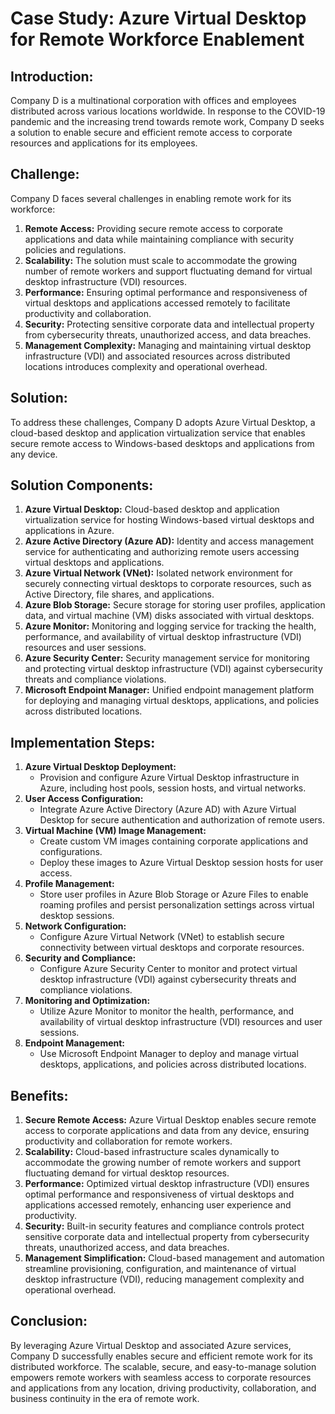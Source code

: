 # Case Study: Azure Virtual Desktop for Remote Workforce Enablement

## Introduction:
Company D is a multinational corporation with offices and employees distributed across various locations worldwide. In response to the COVID-19 pandemic and the increasing trend towards remote work, Company D seeks a solution to enable secure and efficient remote access to corporate resources and applications for its employees.

## Challenge:
Company D faces several challenges in enabling remote work for its workforce:

1. **Remote Access:** Providing secure remote access to corporate applications and data while maintaining compliance with security policies and regulations.
2. **Scalability:** The solution must scale to accommodate the growing number of remote workers and support fluctuating demand for virtual desktop infrastructure (VDI) resources.
3. **Performance:** Ensuring optimal performance and responsiveness of virtual desktops and applications accessed remotely to facilitate productivity and collaboration.
4. **Security:** Protecting sensitive corporate data and intellectual property from cybersecurity threats, unauthorized access, and data breaches.
5. **Management Complexity:** Managing and maintaining virtual desktop infrastructure (VDI) and associated resources across distributed locations introduces complexity and operational overhead.

## Solution:
To address these challenges, Company D adopts Azure Virtual Desktop, a cloud-based desktop and application virtualization service that enables secure remote access to Windows-based desktops and applications from any device.

## Solution Components:
1. **Azure Virtual Desktop:** Cloud-based desktop and application virtualization service for hosting Windows-based virtual desktops and applications in Azure.
2. **Azure Active Directory (Azure AD):** Identity and access management service for authenticating and authorizing remote users accessing virtual desktops and applications.
3. **Azure Virtual Network (VNet):** Isolated network environment for securely connecting virtual desktops to corporate resources, such as Active Directory, file shares, and applications.
4. **Azure Blob Storage:** Secure storage for storing user profiles, application data, and virtual machine (VM) disks associated with virtual desktops.
5. **Azure Monitor:** Monitoring and logging service for tracking the health, performance, and availability of virtual desktop infrastructure (VDI) resources and user sessions.
6. **Azure Security Center:** Security management service for monitoring and protecting virtual desktop infrastructure (VDI) against cybersecurity threats and compliance violations.
7. **Microsoft Endpoint Manager:** Unified endpoint management platform for deploying and managing virtual desktops, applications, and policies across distributed locations.

## Implementation Steps:
1. **Azure Virtual Desktop Deployment:**
   - Provision and configure Azure Virtual Desktop infrastructure in Azure, including host pools, session hosts, and virtual networks.
2. **User Access Configuration:**
   - Integrate Azure Active Directory (Azure AD) with Azure Virtual Desktop for secure authentication and authorization of remote users.
3. **Virtual Machine (VM) Image Management:**
   - Create custom VM images containing corporate applications and configurations.
   - Deploy these images to Azure Virtual Desktop session hosts for user access.
4. **Profile Management:**
   - Store user profiles in Azure Blob Storage or Azure Files to enable roaming profiles and persist personalization settings across virtual desktop sessions.
5. **Network Configuration:**
   - Configure Azure Virtual Network (VNet) to establish secure connectivity between virtual desktops and corporate resources.
6. **Security and Compliance:**
   - Configure Azure Security Center to monitor and protect virtual desktop infrastructure (VDI) against cybersecurity threats and compliance violations.
7. **Monitoring and Optimization:**
   - Utilize Azure Monitor to monitor the health, performance, and availability of virtual desktop infrastructure (VDI) resources and user sessions.
8. **Endpoint Management:**
   - Use Microsoft Endpoint Manager to deploy and manage virtual desktops, applications, and policies across distributed locations.

## Benefits:
1. **Secure Remote Access:** Azure Virtual Desktop enables secure remote access to corporate applications and data from any device, ensuring productivity and collaboration for remote workers.
2. **Scalability:** Cloud-based infrastructure scales dynamically to accommodate the growing number of remote workers and support fluctuating demand for virtual desktop resources.
3. **Performance:** Optimized virtual desktop infrastructure (VDI) ensures optimal performance and responsiveness of virtual desktops and applications accessed remotely, enhancing user experience and productivity.
4. **Security:** Built-in security features and compliance controls protect sensitive corporate data and intellectual property from cybersecurity threats, unauthorized access, and data breaches.
5. **Management Simplification:** Cloud-based management and automation streamline provisioning, configuration, and maintenance of virtual desktop infrastructure (VDI), reducing management complexity and operational overhead.

## Conclusion:
By leveraging Azure Virtual Desktop and associated Azure services, Company D successfully enables secure and efficient remote work for its distributed workforce. The scalable, secure, and easy-to-manage solution empowers remote workers with seamless access to corporate resources and applications from any location, driving productivity, collaboration, and business continuity in the era of remote work.
